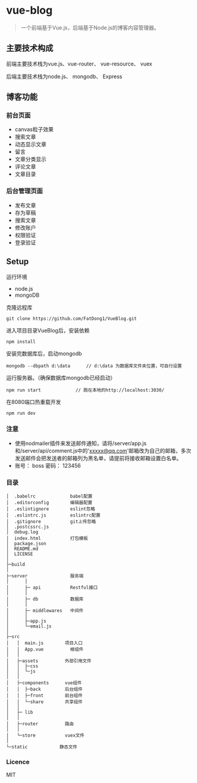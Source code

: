 # vue-blog

> 一个前端基于Vue.js，后端基于Node.js的博客内容管理器。

## 主要技术构成
前端主要技术栈为vue.js、vue-router、 vue-resource、 vuex

后端主要技术栈为node.js、 mongodb、 Express

## 博客功能
### 前台页面
- canvas粒子效果
- 搜索文章
- 动态显示文章
- 留言
- 文章分类显示
- 评论文章
- 文章目录

### 后台管理页面
- 发布文章
- 存为草稿
- 搜索文章
- 修改账户
- 权限验证
- 登录验证

## Setup

运行环境
- node.js
- mongoDB

克隆远程库
```
git clone https://github.com/FatDong1/VueBlog.git
```
进入项目目录VueBlog后，安装依赖
```
npm install
```
安装完数据库后，启动mongodb
```
mongodb --dbpath d:\data      // d:\data 为数据库文件夹位置，可自行设置
```
运行服务器。（确保数据库mongodb已经启动）
```
npm run start             // 跑在本地的http://localhost:3030/
```
在8080端口热重载开发
```
npm run dev
```

### 注意
- 使用nodmailer插件来发送邮件通知，请将/server/app.js和/server/api/comment.js中的'xxxxx@qq.com'邮箱改为自己的邮箱，多次发送邮件会把发送者的邮箱列为黑名单，请提前将接收邮箱设置白名单。
- 账号： boss
密码： 123456

### 目录
```
│  .babelrc             babel配置
│  .editorconfig        编辑器配置
│  .eslintignore        eslint忽略
│  .eslintrc.js         eslintrc配置
│  .gitignore           git上传忽略
│  .postcssrc.js
│  debug.log
│  index.html           打包模板
│  package.json
│  README.md
│  LICENSE
│
├─build
│
├─server                服务端
│      │
│      ├─ api           Restful接口
│      │
│      ├─ db            数据库
│      │
│      ├─ middlewares   中间件
│      │
│      ├─app.js
│      └─email.js
│
├─src
│   │  main.js        项目入口
│   │  App.vue          根组件
│   │
│   ├─assets          外部引用文件
│   │  ├─css
│   │  └─js
│   │
│   ├─components      vue组件
│   │  ├─back         后台组件
│   │  ├─front        前台组件
│   │  └─share        共享组件
│   │
│   ├─ lib
│   │
│   ├─router          路由
│   │
│   └─store           vuex文件
│
└─static            静态文件
```

### Licence
MIT

